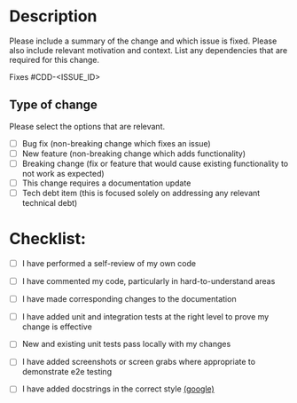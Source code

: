 # Description

Please include a summary of the change and which issue is fixed. 
Please also include relevant motivation and context. 
List any dependencies that are required for this change.

Fixes #CDD-<ISSUE_ID>

## Type of change

Please select the options that are relevant.

- [ ] Bug fix (non-breaking change which fixes an issue)
- [ ] New feature (non-breaking change which adds functionality)
- [ ] Breaking change (fix or feature that would cause existing functionality to not work as expected)
- [ ] This change requires a documentation update
- [ ] Tech debt item (this is focused solely on addressing any relevant technical debt)

# Checklist:

- [ ] I have performed a self-review of my own code
- [ ] I have commented my code, particularly in hard-to-understand areas
- [ ] I have made corresponding changes to the documentation
- [ ] I have added unit and integration tests at the right level to prove my change is effective
- [ ] New and existing unit tests pass locally with my changes
- [ ] I have added screenshots or screen grabs where appropriate to demonstrate e2e testing
- [ ] I have added docstrings in the correct style [(google)](https://google.github.io/styleguide/pyguide.html#38-comments-and-docstrings)

